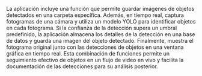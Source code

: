 La aplicación incluye una función que permite guardar imágenes de objetos detectados en una carpeta específica. Además, en tiempo real, captura fotogramas de una cámara y utiliza un modelo YOLO para identificar objetos en cada fotograma. Si la confianza de la detección supera un umbral predefinido, la aplicación almacena los detalles de la detección en una base de datos y guarda una imagen del objeto detectado. Finalmente, muestra el fotograma original junto con las detecciones de objetos en una ventana gráfica en tiempo real. Esta combinación de funciones permite un seguimiento efectivo de objetos en un flujo de video en vivo y facilita la documentación de las detecciones para su análisis posterior.
